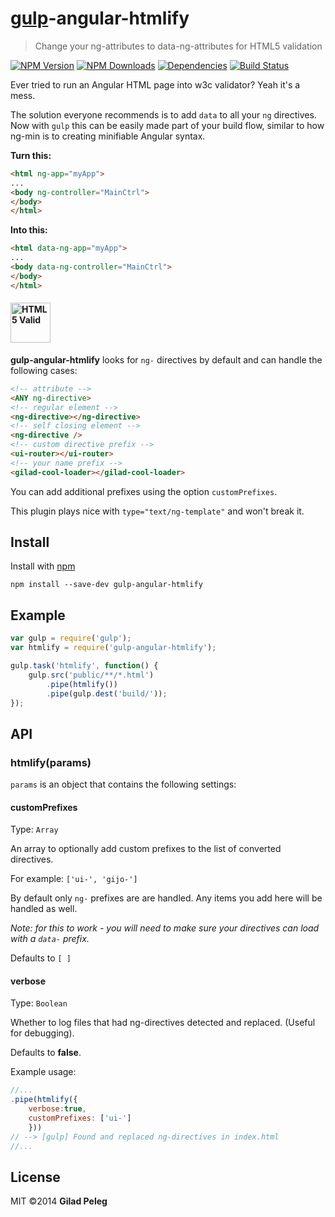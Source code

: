# [gulp](https://github.com/wearefractal/gulp)-angular-htmlify

> Change your ng-attributes to data-ng-attributes for HTML5 validation

[![NPM Version](http://img.shields.io/npm/v/gulp-angular-htmlify.svg?style=flat)](https://npmjs.org/package/gulp-angular-htmlify)
[![NPM Downloads](http://img.shields.io/npm/dm/gulp-angular-htmlify.svg?style=flat)](https://npmjs.org/package/gulp-angular-htmlify)
[![Dependencies](http://img.shields.io/gemnasium/pgilad/gulp-angular-htmlify.svg?style=flat)](https://gemnasium.com/pgilad/gulp-angular-htmlify)
[![Build Status](http://img.shields.io/travis/pgilad/gulp-angular-htmlify.svg?style=flat)](https://travis-ci.org/pgilad/gulp-angular-htmlify)

Ever tried to run an Angular HTML page into w3c validator? Yeah it's a mess.

The solution everyone recommends is to add `data` to all your `ng` directives.
Now with `gulp` this can be easily made part of your build flow, similar to how
ng-min is to creating minifiable Angular syntax.

**Turn this:**
```html
<html ng-app="myApp">
...
<body ng-controller="MainCtrl">
</body>
</html>
```

**Into this:**
```html
<html data-ng-app="myApp">
...
<body data-ng-controller="MainCtrl">
</body>
</html>
```
#### <img src="http://www.w3.org/html/logo/downloads/HTML5_Logo_256.png" alt="HTML5 Valid" width="64" height="64"/>

**gulp-angular-htmlify** looks for `ng-` directives by default and can handle the following cases:
```html
<!-- attribute -->
<ANY ng-directive>
<!-- regular element -->
<ng-directive></ng-directive>
<!-- self closing element -->
<ng-directive />
<!-- custom directive prefix -->
<ui-router></ui-router>
<!-- your name prefix -->
<gilad-cool-loader></gilad-cool-loader>
```

You can add additional prefixes using the option `customPrefixes`.

This plugin plays nice with `type="text/ng-template"` and won't break it.

## Install

Install with [npm](https://npmjs.org/package/gulp-angular-htmlify)

```
npm install --save-dev gulp-angular-htmlify
```

## Example

```js
var gulp = require('gulp');
var htmlify = require('gulp-angular-htmlify');

gulp.task('htmlify', function() {
    gulp.src('public/**/*.html')
        .pipe(htmlify())
        .pipe(gulp.dest('build/'));
});
```

## API

### htmlify(params)

`params` is an object that contains the following settings:

#### customPrefixes

Type: `Array`

An array to optionally add custom prefixes to the list of converted directives.

For example: `['ui-', 'gijo-']`

By default only `ng-` prefixes are are handled. Any items you add here will be handled as well.

*Note: for this to work - you will need to make sure your directives can load with a `data-` prefix.*

Defaults to `[ ]`

#### verbose

Type: `Boolean`

Whether to log files that had ng-directives detected and replaced. (Useful for debugging).

Defaults to **false**.

Example usage:
```js
//...
.pipe(htmlify({
    verbose:true,
    customPrefixes: ['ui-']
    }))
// --> [gulp] Found and replaced ng-directives in index.html
//...
```

## License

MIT ©2014 **Gilad Peleg**
